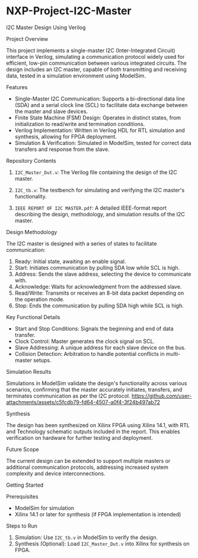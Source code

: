 # NXP-Project-I2C-Master

I2C Master Design Using Verilog

Project Overview

This project implements a single-master I2C (Inter-Integrated Circuit) interface in Verilog, simulating a communication protocol widely used for efficient, low-pin communication between various integrated circuits. The design includes an I2C master, capable of both transmitting and receiving data, tested in a simulation environment using ModelSim.

Features

- Single-Master I2C Communication: Supports a bi-directional data line (SDA) and a serial clock line (SCL) to facilitate data exchange between the master and slave devices.
- Finite State Machine (FSM) Design: Operates in distinct states, from initialization to read/write and termination conditions.
- Verilog Implementation: Written in Verilog HDL for RTL simulation and synthesis, allowing for FPGA deployment.
- Simulation & Verification: Simulated in ModelSim, tested for correct data transfers and response from the slave.

Repository Contents

1. `I2C_Master_Dut.v`: The Verilog file containing the design of the I2C master.

2. `I2C_tb.v`: The testbench for simulating and verifying the I2C master's functionality.

3. `IEEE REPORT OF I2C MASTER.pdf`: A detailed IEEE-format report describing the design, methodology, and simulation results of the I2C master.

Design Methodology

The I2C master is designed with a series of states to facilitate communication:

1. Ready: Initial state, awaiting an enable signal.
2. Start: Initiates communication by pulling SDA low while SCL is high.
3. Address: Sends the slave address, selecting the device to communicate with.
4. Acknowledge: Waits for acknowledgment from the addressed slave.
5. Read/Write: Transmits or receives an 8-bit data packet depending on the operation mode.
6. Stop: Ends the communication by pulling SDA high while SCL is high.

Key Functional Details

- Start and Stop Conditions: Signals the beginning and end of data transfer.
- Clock Control: Master generates the clock signal on SCL.
- Slave Addressing: A unique address for each slave device on the bus.
- Collision Detection: Arbitration to handle potential conflicts in multi-master setups.

Simulation Results

Simulations in ModelSim validate the design's functionality across various scenarios, confirming that the master accurately initiates, transfers, and terminates communication as per the I2C protocol.
https://github.com/user-attachments/assets/c5fcdb79-fd64-4507-a0f4-3f24b497ab72

Synthesis

The design has been synthesized on Xilinx FPGA using Xilinx 14.1, with RTL and Technology schematic outputs included in the report. This enables verification on hardware for further testing and deployment.

Future Scope

The current design can be extended to support multiple masters or additional communication protocols, addressing increased system complexity and device interconnections.

Getting Started

Prerequisites

- ModelSim for simulation
- Xilinx 14.1 or later for synthesis (if FPGA implementation is intended)

Steps to Run

1. Simulation: Use `I2C_tb.v` in ModelSim to verify the design.
2. Synthesis (Optional): Load `I2C_Master_Dut.v` into Xilinx for synthesis on FPGA.

